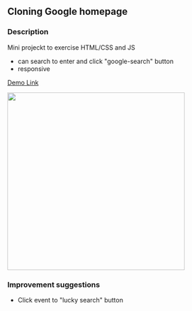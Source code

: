 
## Cloning Google homepage 

### Description

Mini projeckt to exercise HTML/CSS and JS 
 - can search to enter and click "google-search" button
 - responsive
 
<a href="https://google-jenna.netlify.app" target="_blank">Demo Link</a> <br>

<img src="assets/Skærmbillede 2022-01-30 kl. 19.38.28.png" width=400>
 
 ### Improvement suggestions
 - Click event to "lucky search" button 
 
 
